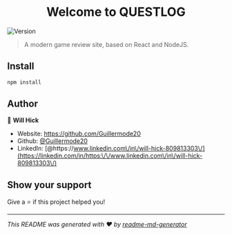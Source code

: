 <h1 align="center">Welcome to QUESTLOG</h1>
<p>
  <img alt="Version" src="https://img.shields.io/badge/version-0.1-blue.svg?cacheSeconds=2592000" />
</p>

> A modern game review site, based on React and NodeJS.

## Install

```sh
npm install
```

## Author

👤 **Will Hick**

* Website: https://github.com/Guillermode20
* Github: [@Guillermode20](https://github.com/Guillermode20)
* LinkedIn: [@https:\/\/www.linkedin.com\/in\/will-hick-809813303\/](https://linkedin.com/in/https:\/\/www.linkedin.com\/in\/will-hick-809813303\/)

## Show your support

Give a ⭐️ if this project helped you!

***
_This README was generated with ❤️ by [readme-md-generator](https://github.com/kefranabg/readme-md-generator)_
